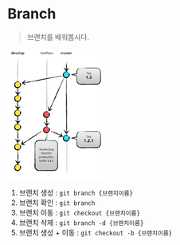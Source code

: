 # Branch
> 브랜치를 배워봅시다.

![브랜치 이미지](./branch.png)

1. 브랜치 생성 : `git branch {브랜치이름}`
2. 브랜치 확인 : `git branch`
3. 브랜치 이동 : `git checkout {브랜치이름}`
4. 브랜치 삭제 : `git branch -d {브랜치이름}`
5. 브랜치 생성 + 이동 : `git checkout -b {브랜치이름}`